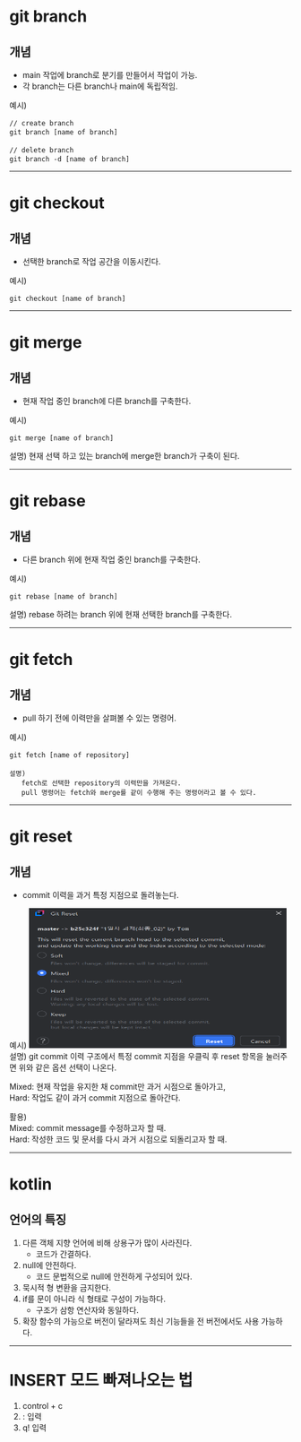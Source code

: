 # git branch
## 개념
- main 작업에 branch로 분기를 만들어서 작업이 가능.
- 각 branch는 다른 branch나 main에 독립적임.

예시\)
```
// create branch
git branch [name of branch]

// delete branch
git branch -d [name of branch]
```
---
# git checkout
## 개념
- 선택한 branch로 작업 공간을 이동시킨다.

예시\)
```
git checkout [name of branch]
```
---
# git merge
## 개념
- 현재 작업 중인 branch에 다른 branch를 구축한다.

예시\) 
```
git merge [name of branch]
```
설명\) 현재 선택 하고 있는 branch에 merge한 branch가 구축이 된다.


---
# git rebase
## 개념
- 다른 branch 위에 현재 작업 중인 branch를 구축한다.

예시\)
```
git rebase [name of branch]
```
설명\) rebase 하려는 branch 위에 현재 선택한 branch를 구축한다.

---
# git fetch
## 개념
- pull 하기 전에 이력만을 살펴볼 수 있는 명령어.

예시\)
```
git fetch [name of repository]

설명) 
   fetch로 선택한 repository의 이력만을 가져온다.
   pull 명령어는 fetch와 merge를 같이 수행해 주는 명령어라고 볼 수 있다.
```
---
# git reset
## 개념
- commit 이력을 과거 특정 지점으로 돌려놓는다.

예시\)
<img src="image/selectOptionForResetPoint.png" width="460" height="250" />
설명\) git commit 이력 구조에서 특정 commit 지점을 우클릭 후 reset 항목을 눌러주면
위와 같은 옵션 선택이 나온다.


Mixed: 현재 작업을 유지한 채 commit만 과거 시점으로 돌아가고,  
Hard: 작업도 같이 과거 commit 지점으로 돌아간다.

활용\)  
Mixed: commit message를 수정하고자 할 때.  
Hard: 작성한 코드 및 문서를 다시 과거 시점으로 되돌리고자 할 때.

---
# kotlin
## 언어의 특징
1. 다른 객체 지향 언어에 비해 상용구가 많이 사라진다.
   - 코드가 간결하다.
2. null에 안전하다.
   - 코드 문법적으로 null에 안전하게 구성되어 있다.
3. 묵시적 형 변환을 금지한다.
4. if를 문이 아니라 식 형태로 구성이 가능하다.
   - 구조가 삼항 연산자와 동일하다.
5. 확장 함수의 가능으로 버전이 달라져도 최신 기능들을 전 버전에서도 사용 가능하다.

---
# INSERT 모드 빠져나오는 법
1. control + c
2. : 입력
3. q! 입력
